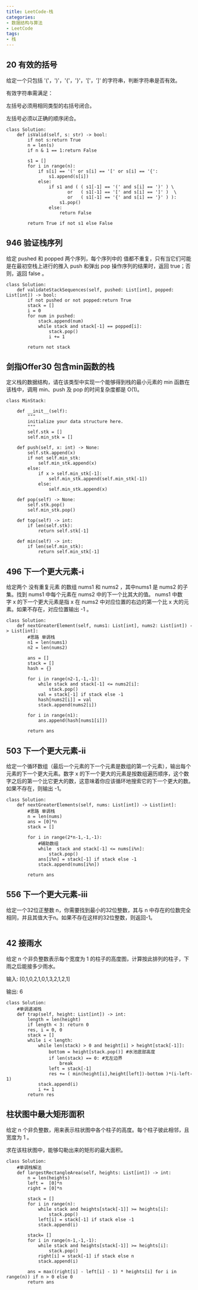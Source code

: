 ```yaml
---
title: LeetCode-栈
categories:
- 数据结构与算法
- LeetCode
tags:
- 栈
---
```


## 20 有效的括号
给定一个只包括 '('，')'，'{'，'}'，'['，']' 的字符串，判断字符串是否有效。

有效字符串需满足：

左括号必须用相同类型的右括号闭合。

左括号必须以正确的顺序闭合。
<!--more-->
```
class Solution:
    def isValid(self, s: str) -> bool:
        if not s:return True
        n = len(s)
        if n & 1 == 1:return False

        s1 = []
        for i in range(n):
            if s[i] == '(' or s[i] == '[' or s[i] == '{':
                s1.append(s[i])
            else:
                if s1 and ( ( s1[-1] == '(' and s[i] == ')' ) \
                       or   ( s1[-1] == '[' and s[i] == ']' )  \
                       or   ( s1[-1] == '{' and s[i] == '}' ) ):
                    s1.pop()
                else:
                    return False

        return True if not s1 else False
```

## 946 验证栈序列
给定 pushed 和 popped 两个序列，每个序列中的 值都不重复，只有当它们可能是在最初空栈上进行的推入 push 和弹出 pop 操作序列的结果时，返回 true；否则，返回 false 。
```
class Solution:
    def validateStackSequences(self, pushed: List[int], popped: List[int]) -> bool:
        if not pushed or not popped:return True
        stack = []
        i = 0
        for num in pushed:
            stack.append(num)
            while stack and stack[-1] == popped[i]:
                stack.pop()
                i += 1

        return not stack 
```

## 剑指Offer30 包含min函数的栈
定义栈的数据结构，请在该类型中实现一个能够得到栈的最小元素的 min 函数在该栈中，调用 min、push 及 pop 的时间复杂度都是 O(1)。

```
class MinStack:

    def __init__(self):
        """
        initialize your data structure here.
        """
        self.stk = []
        self.min_stk = []

    def push(self, x: int) -> None:
        self.stk.append(x)
        if not self.min_stk:
            self.min_stk.append(x)
        else:
            if x > self.min_stk[-1]:
                self.min_stk.append(self.min_stk[-1])
            else:
                self.min_stk.append(x)

    def pop(self) -> None:
        self.stk.pop()
        self.min_stk.pop()
        
    def top(self) -> int:
        if len(self.stk):
            return self.stk[-1]

    def min(self) -> int:
        if len(self.min_stk):
            return self.min_stk[-1]
```

## 496 下一个更大元素-i
给定两个 没有重复元素 的数组 nums1 和 nums2 ，其中nums1 是 nums2 的子集。找到 nums1 中每个元素在 nums2 中的下一个比其大的值。
nums1 中数字 x 的下一个更大元素是指 x 在 nums2 中对应位置的右边的第一个比 x 大的元素。如果不存在，对应位置输出 -1 。

```
class Solution:
    def nextGreaterElement(self, nums1: List[int], nums2: List[int]) -> List[int]:
        #思路 单调栈
        n1 = len(nums1)
        n2 = len(nums2)

        ans = []
        stack = []
        hash = {}

        for i in range(n2-1,-1,-1):
            while stack and stack[-1] <= nums2[i]:
                stack.pop()
            val = stack[-1] if stack else -1
            hash[nums2[i]] = val
            stack.append(nums2[i])

        for i in range(n1):
            ans.append(hash[nums1[i]])

        return ans
```

## 503 下一个更大元素-ii
给定一个循环数组（最后一个元素的下一个元素是数组的第一个元素），输出每个元素的下一个更大元素。数字 x 的下一个更大的元素是按数组遍历顺序，这个数字之后的第一个比它更大的数，这意味着你应该循环地搜索它的下一个更大的数。如果不存在，则输出 -1。

```
class Solution:
    def nextGreaterElements(self, nums: List[int]) -> List[int]:
        #思路 单调栈
        n = len(nums)
        ans = [0]*n
        stack = []

        for i in range(2*n-1,-1,-1):
            #辅助数组
            while  stack and stack[-1] <= nums[i%n]:
                stack.pop()
            ans[i%n] = stack[-1] if stack else -1
            stack.append(nums[i%n])
        
        return ans
```
## 556 下一个更大元素-iii
给定一个32位正整数 n，你需要找到最小的32位整数，其与 n 中存在的位数完全相同，并且其值大于n。如果不存在这样的32位整数，则返回-1。
```
```

## 42 接雨水
给定 n 个非负整数表示每个宽度为 1 的柱子的高度图，计算按此排列的柱子，下雨之后能接多少雨水。

输入: [0,1,0,2,1,0,1,3,2,1,2,1]

输出: 6 
```
class Solution:
    #单调递减栈
    def trap(self, height: List[int]) -> int:
        length = len(height)
        if length < 3: return 0
        res, i = 0, 0
        stack = []
        while i < length:
            while len(stack) > 0 and height[i] > height[stack[-1]]:
                bottom = height[stack.pop()] #水池底部高度
                if len(stack) == 0: #无左边界
                    break
                left = stack[-1]
                res += ( min(height[i],height[left])-bottom )*(i-left-1)
            stack.append(i)
            i += 1
        return res
```
## 柱状图中最大矩形面积
给定 n 个非负整数，用来表示柱状图中各个柱子的高度。每个柱子彼此相邻，且宽度为 1 。

求在该柱状图中，能够勾勒出来的矩形的最大面积。

```
class Solution:
    #单调栈解法
    def largestRectangleArea(self, heights: List[int]) -> int:
        n = len(heights)
        left =  [0]*n
        right = [0]*n

        stack = []
        for i in range(n):
            while stack and heights[stack[-1]] >= heights[i]:
                stack.pop()
            left[i] = stack[-1] if stack else -1
            stack.append(i)

        stack= []
        for i in range(n-1,-1,-1):
            while stack and heights[stack[-1]] >= heights[i]:
                stack.pop()
            right[i] = stack[-1] if stack else n
            stack.append(i)

        ans = max((right[i] - left[i] - 1) * heights[i] for i in range(n)) if n > 0 else 0
        return ans
```